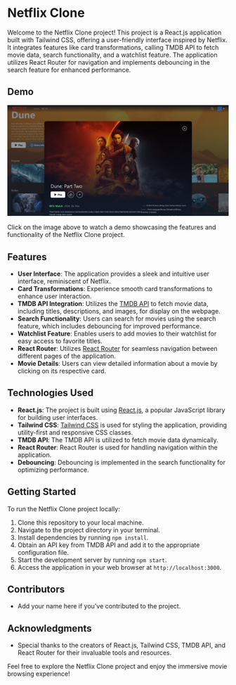 # Netflix Clone

Welcome to the Netflix Clone project! This project is a React.js application built with Tailwind CSS, offering a user-friendly interface inspired by Netflix. It integrates features like card transformations, calling TMDB API to fetch movie data, search functionality, and a watchlist feature. The application utilizes React Router for navigation and implements debouncing in the search feature for enhanced performance.

## Demo

[![Netflix Clone Demo](public/Capture.PNG)](https://youtu.be/jebi_lV81tE?si=QBy__jcEIml_Fg4F)

Click on the image above to watch a demo showcasing the features and functionality of the Netflix Clone project.

## Features

- **User Interface**: The application provides a sleek and intuitive user interface, reminiscent of Netflix.
- **Card Transformations**: Experience smooth card transformations to enhance user interaction.
- **TMDB API Integration**: Utilizes the [TMDB API](https://www.themoviedb.org/documentation/api) to fetch movie data, including titles, descriptions, and images, for display on the webpage.
- **Search Functionality**: Users can search for movies using the search feature, which includes debouncing for improved performance.
- **Watchlist Feature**: Enables users to add movies to their watchlist for easy access to favorite titles.
- **React Router**: Utilizes [React Router](https://reactrouter.com/) for seamless navigation between different pages of the application.
- **Movie Details**: Users can view detailed information about a movie by clicking on its respective card.

## Technologies Used

- **React.js**: The project is built using [React.js](https://reactjs.org/), a popular JavaScript library for building user interfaces.
- **Tailwind CSS**: [Tailwind CSS](https://tailwindcss.com/) is used for styling the application, providing utility-first and responsive CSS classes.
- **TMDB API**: The TMDB API is utilized to fetch movie data dynamically.
- **React Router**: React Router is used for handling navigation within the application.
- **Debouncing**: Debouncing is implemented in the search functionality for optimizing performance.

## Getting Started

To run the Netflix Clone project locally:

1. Clone this repository to your local machine.
2. Navigate to the project directory in your terminal.
3. Install dependencies by running `npm install`.
4. Obtain an API key from TMDB API and add it to the appropriate configuration file.
5. Start the development server by running `npm start`.
6. Access the application in your web browser at `http://localhost:3000`.

## Contributors

- Add your name here if you've contributed to the project.

## Acknowledgments

- Special thanks to the creators of React.js, Tailwind CSS, TMDB API, and React Router for their invaluable tools and resources.

Feel free to explore the Netflix Clone project and enjoy the immersive movie browsing experience!
